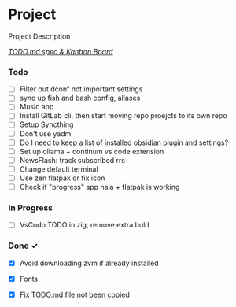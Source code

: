 # Project

Project Description

<em>[TODO.md spec & Kanban Board](https://bit.ly/3fCwKfM)</em>

### Todo

- [ ] Filter out dconf not important settings  
- [ ] sync up fish and bash config, aliases  
- [ ] Music app  
- [ ] Install GitLab cli, then start moving repo proejcts to its own repo  
- [ ] Setup Syncthing  
- [ ] Don't use yadm  
- [ ] Do I need to keep a list of installed obsidian plugin and settings?  
- [ ] Set up ollama + continum vs code extension  
- [ ] NewsFlash: track subscribed rrs  
- [ ] Change default terminal  
- [ ] Use zen flatpak or fix icon  
- [ ] Check if "progress" app nala + flatpak is working  

### In Progress

- [ ] VsCodo TODO in zig, remove extra bold  

### Done ✓

- [x] Avoid downloading zvm if already installed  
- [x] Fonts  
- [x] Fix TODO.md file not been copied  


